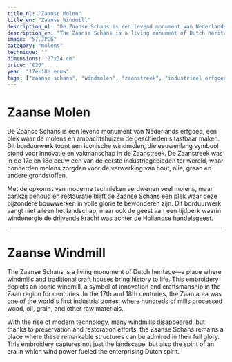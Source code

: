 ```yaml
---
title_nl: "Zaanse Molen"
title_en: "Zaanse Windmill"
description_nl: "De Zaanse Schans is een levend monument van Nederlands erfgoed, een plek waar de molens en ambachtshuizen de geschiedenis tastbaar maken. Dit borduurwerk toont een iconische windmolen, die eeuwenlang symbool stond voor innovatie en vakmanschap in de Zaanstreek."
description_en: "The Zaanse Schans is a living monument of Dutch heritage—a place where windmills and traditional craft houses bring history to life. This embroidery depicts an iconic windmill, a symbol of innovation and craftsmanship in the Zaan region for centuries."
image: "57.JPEG"
category: "molens"
technique: ""
dimensions: "27x34 cm"
price: "€20"
year: "17e-18e eeuw"
tags: ["zaanse schans", "windmolen", "zaanstreek", "industrieel erfgoed", "windenergie", "vakmanschap"]
---
```


# Zaanse Molen

De Zaanse Schans is een levend monument van Nederlands erfgoed, een plek waar de molens en ambachtshuizen de geschiedenis tastbaar maken. Dit borduurwerk toont een iconische windmolen, die eeuwenlang symbool stond voor innovatie en vakmanschap in de Zaanstreek. De Zaanstreek was in de 17e en 18e eeuw een van de eerste industriegebieden ter wereld, waar honderden molens zorgden voor de verwerking van hout, olie, graan en andere grondstoffen.

Met de opkomst van moderne technieken verdwenen veel molens, maar dankzij behoud en restauratie blijft de Zaanse Schans een plek waar deze bijzondere bouwwerken in volle glorie te bewonderen zijn. Dit borduurwerk vangt niet alleen het landschap, maar ook de geest van een tijdperk waarin windenergie de drijvende kracht was achter de Hollandse handelsgeest.

---

# Zaanse Windmill

The Zaanse Schans is a living monument of Dutch heritage—a place where windmills and traditional craft houses bring history to life. This embroidery depicts an iconic windmill, a symbol of innovation and craftsmanship in the Zaan region for centuries. In the 17th and 18th centuries, the Zaan area was one of the world's first industrial zones, where hundreds of mills processed wood, oil, grain, and other raw materials.

With the rise of modern technology, many windmills disappeared, but thanks to preservation and restoration efforts, the Zaanse Schans remains a place where these remarkable structures can be admired in their full glory. This embroidery captures not just the landscape, but also the spirit of an era in which wind power fueled the enterprising Dutch spirit.
